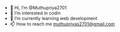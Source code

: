 - 👋 Hi, I’m @Muthupriya2701
- 👀 I’m interested in codin
- 🌱 I’m currently learning web development
- 📫 How to reach me muthupriyas2701@gmail.com

<!---
Muthupriya2701/Muthupriya2701 is a ✨ special ✨ repository because its `README.md` (this file) appears on your GitHub profile.
You can click the Preview link to take a look at your changes.
--->
